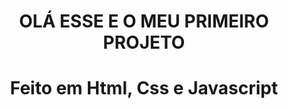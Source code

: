 <h1 align=center>OLÁ ESSE E O MEU PRIMEIRO PROJETO<h1>
<p align=center>Feito em Html, Css e Javascript<p>